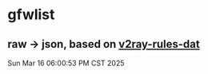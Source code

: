 # gfwlist
## raw -> json, based on [v2ray-rules-dat](https://github.com/Loyalsoldier/v2ray-rules-dat)
Sun Mar 16 06:00:53 PM CST 2025

